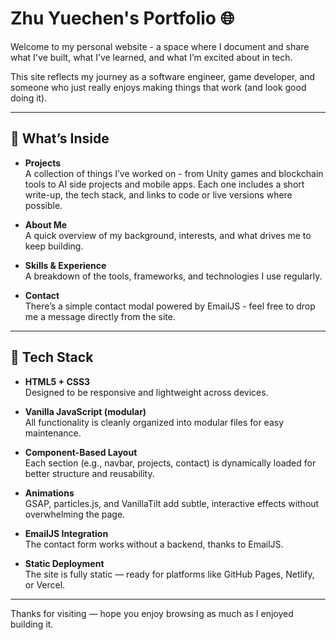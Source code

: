 # Zhu Yuechen's Portfolio 🌐

Welcome to my personal website - a space where I document and share what I've built, what I’ve learned, and what I’m excited about in tech.

This site reflects my journey as a software engineer, game developer, and someone who just really enjoys making things that work (and look good doing it).

---

## 🧩 What’s Inside

- **Projects**  
  A collection of things I’ve worked on - from Unity games and blockchain tools to AI side projects and mobile apps. Each one includes a short write-up, the tech stack, and links to code or live versions where possible.

- **About Me**  
  A quick overview of my background, interests, and what drives me to keep building.

- **Skills & Experience**  
  A breakdown of the tools, frameworks, and technologies I use regularly.

- **Contact**  
  There’s a simple contact modal powered by EmailJS - feel free to drop me a message directly from the site.

---

## 🔧 Tech Stack

- **HTML5 + CSS3**  
  Designed to be responsive and lightweight across devices.

- **Vanilla JavaScript (modular)**  
  All functionality is cleanly organized into modular files for easy maintenance.

- **Component-Based Layout**  
  Each section (e.g., navbar, projects, contact) is dynamically loaded for better structure and reusability.

- **Animations**  
  GSAP, particles.js, and VanillaTilt add subtle, interactive effects without overwhelming the page.

- **EmailJS Integration**  
  The contact form works without a backend, thanks to EmailJS.

- **Static Deployment**  
  The site is fully static — ready for platforms like GitHub Pages, Netlify, or Vercel.

---

Thanks for visiting — hope you enjoy browsing as much as I enjoyed building it.
